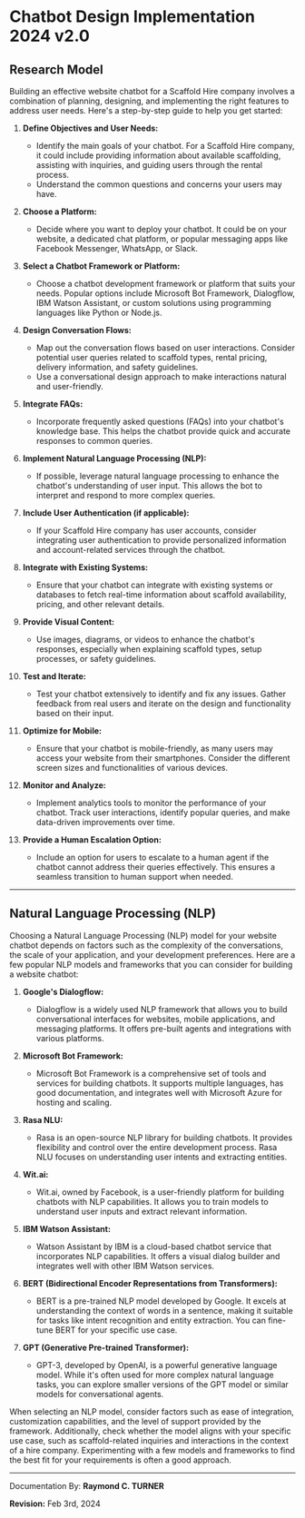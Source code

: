 # Chatbot Design Implementation 2024 v2.0

## Research Model

Building an effective website chatbot for a Scaffold Hire company involves a combination of planning, designing, and implementing the right features to address user needs. Here's a step-by-step guide to help you get started:

1. **Define Objectives and User Needs:**
   - Identify the main goals of your chatbot. For a Scaffold Hire company, it could include providing information about available scaffolding, assisting with inquiries, and guiding users through the rental process.
   - Understand the common questions and concerns your users may have.

2. **Choose a Platform:**
   - Decide where you want to deploy your chatbot. It could be on your website, a dedicated chat platform, or popular messaging apps like Facebook Messenger, WhatsApp, or Slack.

3. **Select a Chatbot Framework or Platform:**
   - Choose a chatbot development framework or platform that suits your needs. Popular options include Microsoft Bot Framework, Dialogflow, IBM Watson Assistant, or custom solutions using programming languages like Python or Node.js.

4. **Design Conversation Flows:**
   - Map out the conversation flows based on user interactions. Consider potential user queries related to scaffold types, rental pricing, delivery information, and safety guidelines.
   - Use a conversational design approach to make interactions natural and user-friendly.

5. **Integrate FAQs:**
   - Incorporate frequently asked questions (FAQs) into your chatbot's knowledge base. This helps the chatbot provide quick and accurate responses to common queries.

6. **Implement Natural Language Processing (NLP):**
   - If possible, leverage natural language processing to enhance the chatbot's understanding of user input. This allows the bot to interpret and respond to more complex queries.

7. **Include User Authentication (if applicable):**
   - If your Scaffold Hire company has user accounts, consider integrating user authentication to provide personalized information and account-related services through the chatbot.

8. **Integrate with Existing Systems:**
   - Ensure that your chatbot can integrate with existing systems or databases to fetch real-time information about scaffold availability, pricing, and other relevant details.

9. **Provide Visual Content:**
   - Use images, diagrams, or videos to enhance the chatbot's responses, especially when explaining scaffold types, setup processes, or safety guidelines.

10. **Test and Iterate:**
    - Test your chatbot extensively to identify and fix any issues. Gather feedback from real users and iterate on the design and functionality based on their input.

11. **Optimize for Mobile:**
    - Ensure that your chatbot is mobile-friendly, as many users may access your website from their smartphones. Consider the different screen sizes and functionalities of various devices.

12. **Monitor and Analyze:**
    - Implement analytics tools to monitor the performance of your chatbot. Track user interactions, identify popular queries, and make data-driven improvements over time.

13. **Provide a Human Escalation Option:**
    - Include an option for users to escalate to a human agent if the chatbot cannot address their queries effectively. This ensures a seamless transition to human support when needed.

---

## Natural Language Processing (NLP)

Choosing a Natural Language Processing (NLP) model for your website chatbot depends on factors such as the complexity of the conversations, the scale of your application, and your development preferences. Here are a few popular NLP models and frameworks that you can consider for building a website chatbot:

1. **Google's Dialogflow:**
   - Dialogflow is a widely used NLP framework that allows you to build conversational interfaces for websites, mobile applications, and messaging platforms. It offers pre-built agents and integrations with various platforms.

2. **Microsoft Bot Framework:**
   - Microsoft Bot Framework is a comprehensive set of tools and services for building chatbots. It supports multiple languages, has good documentation, and integrates well with Microsoft Azure for hosting and scaling.

3. **Rasa NLU:**
   - Rasa is an open-source NLP library for building chatbots. It provides flexibility and control over the entire development process. Rasa NLU focuses on understanding user intents and extracting entities.

4. **Wit.ai:**
   - Wit.ai, owned by Facebook, is a user-friendly platform for building chatbots with NLP capabilities. It allows you to train models to understand user inputs and extract relevant information.

5. **IBM Watson Assistant:**
   - Watson Assistant by IBM is a cloud-based chatbot service that incorporates NLP capabilities. It offers a visual dialog builder and integrates well with other IBM Watson services.

6. **BERT (Bidirectional Encoder Representations from Transformers):**
   - BERT is a pre-trained NLP model developed by Google. It excels at understanding the context of words in a sentence, making it suitable for tasks like intent recognition and entity extraction. You can fine-tune BERT for your specific use case.

7. **GPT (Generative Pre-trained Transformer):**
   - GPT-3, developed by OpenAI, is a powerful generative language model. While it's often used for more complex natural language tasks, you can explore smaller versions of the GPT model or similar models for conversational agents.

When selecting an NLP model, consider factors such as ease of integration, customization capabilities, and the level of support provided by the framework. Additionally, check whether the model aligns with your specific use case, such as scaffold-related inquiries and interactions in the context of a hire company. Experimenting with a few models and frameworks to find the best fit for your requirements is often a good approach.

---

Documentation By: **Raymond C. TURNER**

**Revision:** Feb 3rd, 2024
